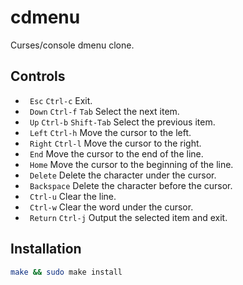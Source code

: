 # cdmenu

Curses/console dmenu clone.

## Controls

* ` Esc`       `Ctrl-c`               Exit.
* ` Down`      `Ctrl-f`   `Tab`       Select the next item.
* ` Up`        `Ctrl-b`   `Shift-Tab` Select the previous item.
* ` Left`      `Ctrl-h`               Move the cursor to the left.
* ` Right`     `Ctrl-l`               Move the cursor to the right.
* ` End`                              Move the cursor to the end of the line.
* ` Home`                             Move the cursor to the beginning of the line.
* ` Delete`                           Delete the character under the cursor.
* ` Backspace`                        Delete the character before the cursor.
* ` Ctrl-u`                           Clear the line.
* ` Ctrl-w`                           Clear the word under the cursor.
* ` Return`    `Ctrl-j`               Output the selected item and exit.

## Installation

```sh
make && sudo make install
```
